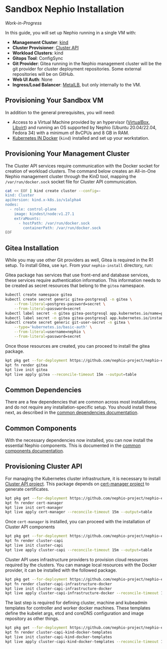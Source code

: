 # Sandbox Nephio Installation

*Work-in-Progress*

In this guide, you will set up Nephio running in a single VM with:
- **Management Cluster**: [kind](https://kind.sigs.k8s.io/)
- **Cluster Provisioner**: [Cluster API](https://cluster-api.sigs.k8s.io/)
- **Workload Clusters**: kind
- **Gitops Tool**: ConfigSync
- **Git Provider**: Gitea running in the Nephio management cluster will be the
  git provider for cluster deployment repositories. Some external repositories
  will be on GitHub.
- **Web UI Auth**: None
- **Ingress/Load Balancer**: [MetalLB](https://metallb.universe.tf/), but only internally to the VM.

## Provisioning Your Sandbox VM

In addition to the general prerequisites, you will need:

* Access to a Virtual Machine provided by an hypervisor ([VirtualBox](https://www.virtualbox.org/), [Libvirt](https://libvirt.org/)) and running an OS supported by Nephio (Ubuntu 20.04/22.04, Fedora 34) with a minimum of 8vCPUs and 8 GB in RAM.
* [Kubernetes IN Docker](https://kind.sigs.k8s.io/) (`kind`) installed and set up your workstation.

## Provisioning Your Management Cluster

The Cluster API services require communication with the Docker socket for creation of workload clusters. The command below creates an All-in-One Nephio management cluster through the KinD tool, mapping the `/var/run/docker.sock` socket file for Cluster API communication.

```bash
cat << EOF | kind create cluster --config=-
kind: Cluster
apiVersion: kind.x-k8s.io/v1alpha4
nodes:
  - role: control-plane
    image: kindest/node:v1.27.1
    extraMounts:
      - hostPath: /var/run/docker.sock
        containerPath: /var/run/docker.sock
EOF
```

## Gitea Installation

While you may use other Git providers as well, Gitea is required in the R1
setup. To install Gitea, use `kpt`. From your `nephio-install` directory, run:

Gitea package has services that use front-end and database services, these services require authentication information.
This information needs to be created as secret resources that belong to the `gitea` namespace.

```bash
kubectl create namespace gitea
kubectl create secret generic gitea-postgresql -n gitea \
    --from-literal=postgres-password=secret \
    --from-literal=password=secret
kubectl label secret -n gitea gitea-postgresql app.kubernetes.io/name=postgresql
kubectl label secret -n gitea gitea-postgresql app.kubernetes.io/instance=gitea
kubectl create secret generic git-user-secret -n gitea \
    --type='kubernetes.io/basic-auth' \
    --from-literal=username=nephio \
    --from-literal=password=secret
```

Once those resources are created, you can proceed to install the gitea package.

```bash
kpt pkg get --for-deployment https://github.com/nephio-project/nephio-example-packages/gitea@v1.0.1
kpt fn render gitea
kpt live init gitea
kpt live apply gitea --reconcile-timeout 15m --output=table
```

## Common Dependencies

There are a few dependencies that are common across most installations, and do
not require any installation-specific setup. You should install these next, as
described in the [common dependencies documentation](common-dependencies.md).

## Common Components

With the necessary dependencies now installed, you can now install the essential
Nephio components. This is documented in the [common components
documentation](common-components.md).

## Provisioning Cluster API

For managing the Kubernetes cluster infrastructure, it is necessary to install [Cluster API project](https://cluster-api.sigs.k8s.io/). This package depends on [cert-manager project](https://cert-manager.io/) to generate certificates.

```bash
kpt pkg get --for-deployment https://github.com/nephio-project/nephio-example-packages/cert-manager@v1.0.1
kpt fn render cert-manager
kpt live init cert-manager
kpt live apply cert-manager --reconcile-timeout 15m --output=table
```

Once `cert-manager` is installed, you can proceed with the installation of Cluster API components

```bash
kpt pkg get --for-deployment https://github.com/nephio-project/nephio-example-packages/cluster-capi@v1.0.1
kpt fn render cluster-capi
kpt live init cluster-capi
kpt live apply cluster-capi --reconcile-timeout 15m --output=table
```

Cluster API uses infrastructure providers to provision cloud resources required by the clusters. You can manage local
resources with the Docker provider, it can be installed with the followed package.

```bash
kpt pkg get --for-deployment https://github.com/nephio-project/nephio-example-packages/cluster-capi-infrastructure-docker@v1.0.1
kpt fn render cluster-capi-infrastructure-docker
kpt live init cluster-capi-infrastructure-docker
kpt live apply cluster-capi-infrastructure-docker --reconcile-timeout 15m --output=table
```

The last step is required for defining cluster, machine and kubeadmin templates for controller and worker docker machines.
These templates define the kubelet args, etcd and coreDNS configuration and image repository as other things.


```bash
kpt pkg get --for-deployment https://github.com/nephio-project/nephio-example-packages/cluster-capi-kind-docker-templates@v1.0.1
kpt fn render cluster-capi-kind-docker-templates
kpt live init cluster-capi-kind-docker-templates
kpt live apply cluster-capi-kind-docker-templates --reconcile-timeout 15m --output=table
```
